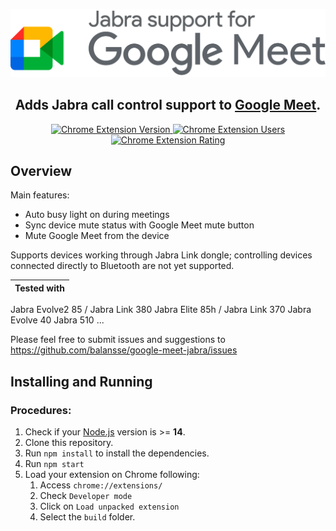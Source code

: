 <SPAN ALIGN="CENTER">

[![Google Meet - Jabra Call Control support](media/Logo-cropped.png)](https://github.com/balansse/google-meet-jabra)

## Adds Jabra call control support to [Google Meet](https://meet.google.com).
[![Chrome Extension Version](https://img.shields.io/chrome-web-store/v/jjnlhhhmaidobmeghnnmkbhkebpjhohp?label=version&logo=google-chrome&logoColor=fff)
![Chrome Extension Users](https://img.shields.io/chrome-web-store/users/jjnlhhhmaidobmeghnnmkbhkebpjhohp?&logo=google-chrome&logoColor=fff)
![Chrome Extension Rating](https://img.shields.io/chrome-web-store/stars/jjnlhhhmaidobmeghnnmkbhkebpjhohp?logo=google-chrome&logoColor=fff)](https://chrome.google.com/webstore/detail/google-meet-jabra-call-co/jjnlhhhmaidobmeghnnmkbhkebpjhohp) 

</SPAN>

## Overview

Main features:
- Auto busy light on during meetings
- Sync device mute status with Google Meet mute button
- Mute Google Meet from the device

Supports devices working through Jabra Link dongle; controlling devices connected directly to Bluetooth are not yet supported.


Tested with |
--- |
Jabra Evolve2 85 / Jabra Link 380
Jabra Elite 85h / Jabra Link 370
Jabra Evolve 40
Jabra 510
...


Please feel free to submit issues and suggestions to 
https://github.com/balansse/google-meet-jabra/issues

## Installing and Running

### Procedures:

1. Check if your [Node.js](https://nodejs.org/) version is >= **14**.
2. Clone this repository.
3. Run `npm install` to install the dependencies.
4. Run `npm start`
5. Load your extension on Chrome following:
   1. Access `chrome://extensions/`
   2. Check `Developer mode`
   3. Click on `Load unpacked extension`
   4. Select the `build` folder.
